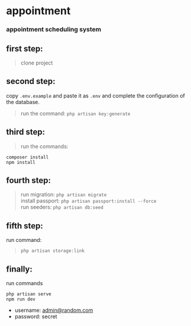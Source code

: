 # appointment
### appointment scheduling system
## first step:
>clone project
## second step:
copy `.env.example` and paste it as `.env` and complete the configuration of the database.
>run the command: 
`php artisan key:generate`
## third step:
>run the commands: 
```
composer install
npm install
```
## fourth step:
>run migration: 
`php artisan migrate`<br />
>install passport: 
`php artisan passport:install --force`<br />
>run seeders: 
`php artisan db:seed`<br />
## fifth step: 
run command: 
>`php artisan storage:link`
## finally: 
run commands 
```
php artisan serve
npm run dev 
```
- username: admin@random.com
- password: secret 
